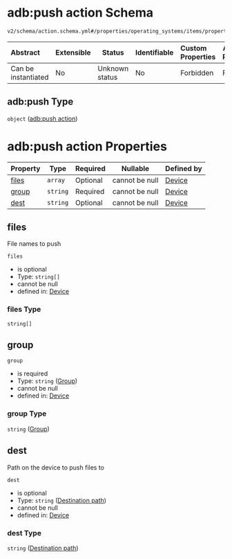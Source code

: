 # adb:push action Schema

```txt
v2/schema/action.schema.yml#/properties/operating_systems/items/properties/steps/items/properties/actions/items/oneOf/21/properties/adb:push
```




| Abstract            | Extensible | Status         | Identifiable | Custom Properties | Additional Properties | Access Restrictions | Defined In                                                           |
| :------------------ | ---------- | -------------- | ------------ | :---------------- | --------------------- | ------------------- | -------------------------------------------------------------------- |
| Can be instantiated | No         | Unknown status | No           | Forbidden         | Forbidden             | none                | [device.schema.json\*](../device.schema.json "open original schema") |

## adb:push Type

`object` ([adb:push action](device-properties-operating-systems-operating-system-properties-steps-step-properties-group-step-action-oneof-adbpush-action-properties-adbpush-action.md))

# adb:push action Properties

| Property        | Type     | Required | Nullable       | Defined by                                                                                                                                                                                                                                                                                                                                                     |
| :-------------- | -------- | -------- | -------------- | :------------------------------------------------------------------------------------------------------------------------------------------------------------------------------------------------------------------------------------------------------------------------------------------------------------------------------------------------------------- |
| [files](#files) | `array`  | Optional | cannot be null | [Device](device-properties-operating-systems-operating-system-properties-steps-step-properties-group-step-action-oneof-adbpush-action-properties-adbpush-action-properties-files.md "v2/schema/action.schema.yml#/properties/operating_systems/items/properties/steps/items/properties/actions/items/oneOf/21/properties/adb:push/properties/files")           |
| [group](#group) | `string` | Required | cannot be null | [Device](device-properties-operating-systems-operating-system-properties-steps-step-properties-group-step-action-oneof-adbpush-action-properties-adbpush-action-properties-group.md "v2/schema/action.schema.yml#/properties/operating_systems/items/properties/steps/items/properties/actions/items/oneOf/21/properties/adb:push/properties/group")           |
| [dest](#dest)   | `string` | Optional | cannot be null | [Device](device-properties-operating-systems-operating-system-properties-steps-step-properties-group-step-action-oneof-adbpush-action-properties-adbpush-action-properties-destination-path.md "v2/schema/action.schema.yml#/properties/operating_systems/items/properties/steps/items/properties/actions/items/oneOf/21/properties/adb:push/properties/dest") |

## files

File names to push


`files`

-   is optional
-   Type: `string[]`
-   cannot be null
-   defined in: [Device](device-properties-operating-systems-operating-system-properties-steps-step-properties-group-step-action-oneof-adbpush-action-properties-adbpush-action-properties-files.md "v2/schema/action.schema.yml#/properties/operating_systems/items/properties/steps/items/properties/actions/items/oneOf/21/properties/adb:push/properties/files")

### files Type

`string[]`

## group




`group`

-   is required
-   Type: `string` ([Group](device-properties-operating-systems-operating-system-properties-steps-step-properties-group-step-action-oneof-adbpush-action-properties-adbpush-action-properties-group.md))
-   cannot be null
-   defined in: [Device](device-properties-operating-systems-operating-system-properties-steps-step-properties-group-step-action-oneof-adbpush-action-properties-adbpush-action-properties-group.md "v2/schema/action.schema.yml#/properties/operating_systems/items/properties/steps/items/properties/actions/items/oneOf/21/properties/adb:push/properties/group")

### group Type

`string` ([Group](device-properties-operating-systems-operating-system-properties-steps-step-properties-group-step-action-oneof-adbpush-action-properties-adbpush-action-properties-group.md))

## dest

Path on the device to push files to


`dest`

-   is optional
-   Type: `string` ([Destination path](device-properties-operating-systems-operating-system-properties-steps-step-properties-group-step-action-oneof-adbpush-action-properties-adbpush-action-properties-destination-path.md))
-   cannot be null
-   defined in: [Device](device-properties-operating-systems-operating-system-properties-steps-step-properties-group-step-action-oneof-adbpush-action-properties-adbpush-action-properties-destination-path.md "v2/schema/action.schema.yml#/properties/operating_systems/items/properties/steps/items/properties/actions/items/oneOf/21/properties/adb:push/properties/dest")

### dest Type

`string` ([Destination path](device-properties-operating-systems-operating-system-properties-steps-step-properties-group-step-action-oneof-adbpush-action-properties-adbpush-action-properties-destination-path.md))
